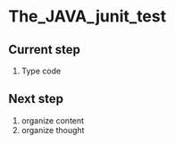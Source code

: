 # The_JAVA_junit_test

## Current step
1. Type code

## Next step
1. organize content
2. organize thought
